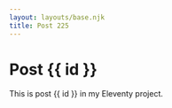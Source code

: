 ```yaml
---
layout: layouts/base.njk
title: Post 225
---
```


# Post {{ id }}

This is post {{ id }} in my Eleventy project.
